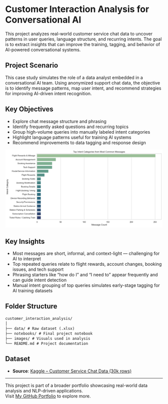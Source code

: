 # Customer Interaction Analysis for Conversational AI

This project analyzes real-world customer service chat data to uncover patterns in user queries, language structure, and recurring intents. The goal is to extract insights that can improve the training, tagging, and behavior of AI-powered conversational systems.

## Project Scenario

This case study simulates the role of a data analyst embedded in a conversational AI team. Using anonymized support chat data, the objective is to identify message patterns, map user intent, and recommend strategies for improving AI-driven intent recognition.

## Key Objectives

- Explore chat message structure and phrasing
- Identify frequently asked questions and recurring topics
- Group high-volume queries into manually labeled intent categories
- Highlight language patterns useful for training AI systems
- Recommend improvements to data tagging and response design

![Top Intent Categories](images/top_intent_categories.png)


## Key Insights

- Most messages are short, informal, and context-light — challenging for AI to interpret
- Top repeated queries relate to flight rewards, account changes, booking issues, and tech support
- Phrasing starters like “how do I” and “I need to” appear frequently and can guide intent detection
- Manual intent grouping of top queries simulates early-stage tagging for AI training datasets

## Folder Structure

```
customer_interaction_analysis/
│
├── data/ # Raw dataset (.xlsx)
├── notebooks/ # Final project notebook
├── images/ # Visuals used in analysis
└── README.md # Project documentation
```

## Dataset

- **Source**: [Kaggle – Customer Service Chat Data (30k rows)](https://www.kaggle.com/datasets/aimack/customer-service-chat-data-30k-rows)

---

This project is part of a broader portfolio showcasing real-world data analysis and NLP-driven applications.  
Visit [My GitHub Portfolio](https://github.com/dataworksbyj) to explore more.
